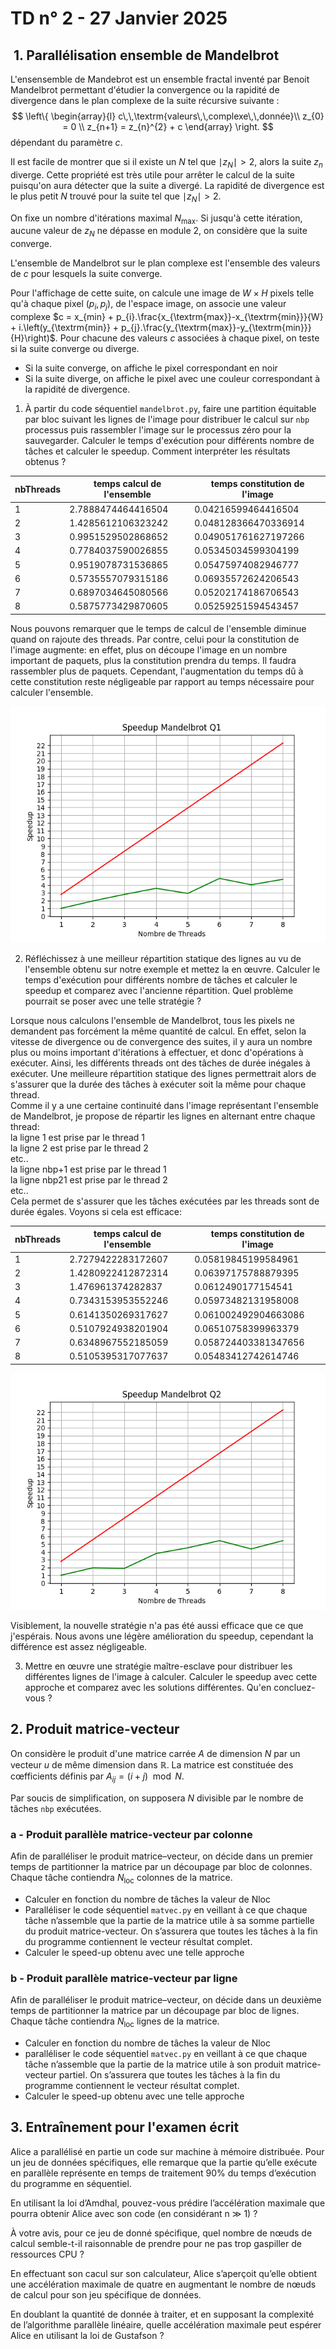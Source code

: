 # TD n° 2 - 27 Janvier 2025

##  1. Parallélisation ensemble de Mandelbrot

L'ensensemble de Mandebrot est un ensemble fractal inventé par Benoit Mandelbrot permettant d'étudier la convergence ou la rapidité de divergence dans le plan complexe de la suite récursive suivante :
$$
\left\{
\begin{array}{l}
    c\,\,\textrm{valeurs\,\,complexe\,\,donnée}\\
    z_{0} = 0 \\
    z_{n+1} = z_{n}^{2} + c
\end{array}
\right.
$$
dépendant du paramètre $c$.

Il est facile de montrer que si il existe un $N$ tel que $\mid z_{N} \mid > 2$, alors la suite $z_{n}$ diverge. Cette propriété est très utile pour arrêter le calcul de la suite puisqu'on aura détecter que la suite a divergé. La rapidité de divergence est le plus petit $N$ trouvé pour la suite tel que $\mid z_{N} \mid > 2$.

On fixe un nombre d'itérations maximal $N_{\textrm{max}}$. Si jusqu'à cette itération, aucune valeur de $z_{N}$ ne dépasse en module 2, on considère que la suite converge.

L'ensemble de Mandelbrot sur le plan complexe est l'ensemble des valeurs de $c$ pour lesquels la suite converge.

Pour l'affichage de cette suite, on calcule une image de $W\times H$ pixels telle qu'à chaque pixel $(p_{i},p_{j})$, de l'espace image, on associe une valeur complexe  $c = x_{min} + p_{i}.\frac{x_{\textrm{max}}-x_{\textrm{min}}}{W} + i.\left(y_{\textrm{min}} + p_{j}.\frac{y_{\textrm{max}}-y_{\textrm{min}}}{H}\right)$. Pour chacune des valeurs $c$ associées à chaque pixel, on teste si la suite converge ou diverge.

- Si la suite converge, on affiche le pixel correspondant en noir
- Si la suite diverge, on affiche le pixel avec une couleur correspondant à la rapidité de divergence.

1. À partir du code séquentiel `mandelbrot.py`, faire une partition équitable par bloc suivant les lignes de l'image pour distribuer le calcul sur `nbp` processus  puis rassembler l'image sur le processus zéro pour la sauvegarder. Calculer le temps d'exécution pour différents nombre de tâches et calculer le speedup. Comment interpréter les résultats obtenus ?  

 nbThreads | temps calcul de l'ensemble | temps constitution de l'image
 ----------|----------------------------|------------------------------
  1        | 2.7888474464416504         | 0.04216599464416504
  2        | 1.4285612106323242         | 0.048128366470336914
  3        | 0.9951529502868652         | 0.049051761627197266
  4        | 0.7784037590026855         | 0.05345034599304199
  5        | 0.9519078731536865         | 0.05475974082946777
  6        | 0.5735557079315186         | 0.06935572624206543
  7        | 0.6897034645080566         | 0.05202174186706543
  8        | 0.5875773429870605         | 0.05259251594543457  

Nous pouvons remarquer que le temps de calcul de l'ensemble diminue quand on rajoute des threads. Par contre, celui pour la constitution de l'image augmente: en effet, plus on découpe l'image en un nombre important de paquets, plus la constitution prendra du temps. Il faudra rassembler plus de paquets. Cependant, l'augmentation du temps dû à cette constitution reste négligeable par rapport au temps nécessaire pour calculer l'ensemble.  

![Alt text](https://github.com/thaddee95/OS02-MORGAND-Thaddee/blob/main/travaux_diriges/tp2/images/Mandelbrot_Q1.png)

2. Réfléchissez à une meilleur répartition statique des lignes au vu de l'ensemble obtenu sur notre exemple et mettez la en œuvre. Calculer le temps d'exécution pour différents nombre de tâches et calculer le speedup et comparez avec l'ancienne répartition. Quel problème pourrait se poser avec une telle stratégie ?  

Lorsque nous calculons l'ensemble de Mandelbrot, tous les pixels ne demandent pas forcément la même quantité de calcul. En effet, selon la vitesse de divergence ou de convergence des suites, il y aura un nombre plus ou moins important d'itérations à effectuer, et donc d'opérations à exécuter. Ainsi, les différents threads ont des tâches de durée inégales à exécuter. Une meilleure répartition statique des lignes permettrait alors de s'assurer que la durée des tâches à exécuter soit la même pour chaque thread.  
Comme il y a une certaine continuité dans l'image représentant l'ensemble de Mandelbrot, je propose de répartir les lignes en alternant entre chaque thread:  
la ligne 1 est prise par le thread 1  
la ligne 2 est prise par le thread 2  
etc..  
la ligne nbp+1 est prise par le thread 1  
la ligne nbp21 est prise par le thread 2  
etc..  
Cela permet de s'assurer que les tâches exécutées par les threads sont de durée égales. Voyons si cela est efficace:  

 nbThreads | temps calcul de l'ensemble | temps constitution de l'image
 ----------|----------------------------|------------------------------
  1        | 2.7279422283172607         | 0.05819845199584961
  2        | 1.4280922412872314         | 0.06397175788879395
  3        | 1.476961374282837          | 0.0612490177154541
  4        | 0.7343153953552246         | 0.05973482131958008
  5        | 0.6141350269317627         | 0.061002492904663086
  6        | 0.5107924938201904         | 0.06510758399963379
  7        | 0.6348967552185059         | 0.058724403381347656
  8        | 0.5105395317077637         | 0.05483412742614746

![Alt text](https://github.com/thaddee95/OS02-MORGAND-Thaddee/blob/main/travaux_diriges/tp2/images/Mandelbrot_Q2.png)  

Visiblement, la nouvelle stratégie n'a pas été aussi efficace que ce que j'espérais. Nous avons une légère amélioration du speedup, cependant la différence est assez négligeable. 

3. Mettre en œuvre une stratégie maître-esclave pour distribuer les différentes lignes de l'image à calculer. Calculer le speedup avec cette approche et comparez  avec les solutions différentes. Qu'en concluez-vous ?

## 2. Produit matrice-vecteur

On considère le produit d'une matrice carrée $A$ de dimension $N$ par un vecteur $u$ de même dimension dans $\mathbb{R}$. La matrice est constituée des cœfficients définis par $A_{ij} = (i+j) \mod N$. 

Par soucis de simplification, on supposera $N$ divisible par le nombre de tâches `nbp` exécutées.

### a - Produit parallèle matrice-vecteur par colonne

Afin de paralléliser le produit matrice–vecteur, on décide dans un premier temps de partitionner la matrice par un découpage par bloc de colonnes. Chaque tâche contiendra $N_{\textrm{loc}}$ colonnes de la matrice. 

- Calculer en fonction du nombre de tâches la valeur de Nloc
- Paralléliser le code séquentiel `matvec.py` en veillant à ce que chaque tâche n’assemble que la partie de la matrice utile à sa somme partielle du produit matrice-vecteur. On s’assurera que toutes les tâches à la fin du programme contiennent le vecteur résultat complet.
- Calculer le speed-up obtenu avec une telle approche

### b - Produit parallèle matrice-vecteur par ligne

Afin de paralléliser le produit matrice–vecteur, on décide dans un deuxième temps de partitionner la matrice par un découpage par bloc de lignes. Chaque tâche contiendra $N_{\textrm{loc}}$ lignes de la matrice.

- Calculer en fonction du nombre de tâches la valeur de Nloc
- paralléliser le code séquentiel `matvec.py` en veillant à ce que chaque tâche n’assemble que la partie de la matrice utile à son produit matrice-vecteur partiel. On s’assurera que toutes les tâches à la fin du programme contiennent le vecteur résultat complet.
- Calculer le speed-up obtenu avec une telle approche

## 3. Entraînement pour l'examen écrit

Alice a parallélisé en partie un code sur machine à mémoire distribuée. Pour un jeu de données spécifiques, elle remarque que la partie qu’elle exécute en parallèle représente en temps de traitement 90% du temps d’exécution du programme en séquentiel.

En utilisant la loi d’Amdhal, pouvez-vous prédire l’accélération maximale que pourra obtenir Alice avec son code (en considérant n ≫ 1) ?

À votre avis, pour ce jeu de donné spécifique, quel nombre de nœuds de calcul semble-t-il raisonnable de prendre pour ne pas trop gaspiller de ressources CPU ?

En effectuant son cacul sur son calculateur, Alice s’aperçoit qu’elle obtient une accélération maximale de quatre en augmentant le nombre de nœuds de calcul pour son jeu spécifique de données.

En doublant la quantité de donnée à traiter, et en supposant la complexité de l’algorithme parallèle linéaire, quelle accélération maximale peut espérer Alice en utilisant la loi de Gustafson ?

